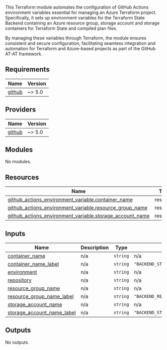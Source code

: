 This Terraform module automates the configuration of GitHub Actions environment variables essential for managing an Azure Terraform project. Specifically, it sets up environment variables for the Terraform State Backend containing an Azure resource group, storage account and storage containers for Terraform State and compiled plan files. 

By managing these variables through Terraform, the module ensures consistent and secure configuration, facilitating seamless integration and automation for Terraform and Azure-based projects as part of the GitHub AT-AT framework.

<!-- BEGIN_TF_DOCS -->
## Requirements

| Name | Version |
|------|---------|
| <a name="requirement_github"></a> [github](#requirement\_github) | ~> 5.0 |

## Providers

| Name | Version |
|------|---------|
| <a name="provider_github"></a> [github](#provider\_github) | ~> 5.0 |

## Modules

No modules.

## Resources

| Name | Type |
|------|------|
| [github_actions_environment_variable.container_name](https://registry.terraform.io/providers/integrations/github/latest/docs/resources/actions_environment_variable) | resource |
| [github_actions_environment_variable.resource_group_name](https://registry.terraform.io/providers/integrations/github/latest/docs/resources/actions_environment_variable) | resource |
| [github_actions_environment_variable.storage_account_name](https://registry.terraform.io/providers/integrations/github/latest/docs/resources/actions_environment_variable) | resource |

## Inputs

| Name | Description | Type | Default | Required |
|------|-------------|------|---------|:--------:|
| <a name="input_container_name"></a> [container\_name](#input\_container\_name) | n/a | `string` | n/a | yes |
| <a name="input_container_name_label"></a> [container\_name\_label](#input\_container\_name\_label) | n/a | `string` | `"BACKEND_STORAGE_CONTAINER_NAME"` | no |
| <a name="input_environment"></a> [environment](#input\_environment) | n/a | `string` | n/a | yes |
| <a name="input_repository"></a> [repository](#input\_repository) | n/a | `string` | n/a | yes |
| <a name="input_resource_group_name"></a> [resource\_group\_name](#input\_resource\_group\_name) | n/a | `string` | n/a | yes |
| <a name="input_resource_group_name_label"></a> [resource\_group\_name\_label](#input\_resource\_group\_name\_label) | n/a | `string` | `"BACKEND_RESOURCE_GROUP_NAME"` | no |
| <a name="input_storage_account_name"></a> [storage\_account\_name](#input\_storage\_account\_name) | n/a | `string` | n/a | yes |
| <a name="input_storage_account_name_label"></a> [storage\_account\_name\_label](#input\_storage\_account\_name\_label) | n/a | `string` | `"BACKEND_STORAGE_ACCOUNT_NAME"` | no |

## Outputs

No outputs.
<!-- END_TF_DOCS -->